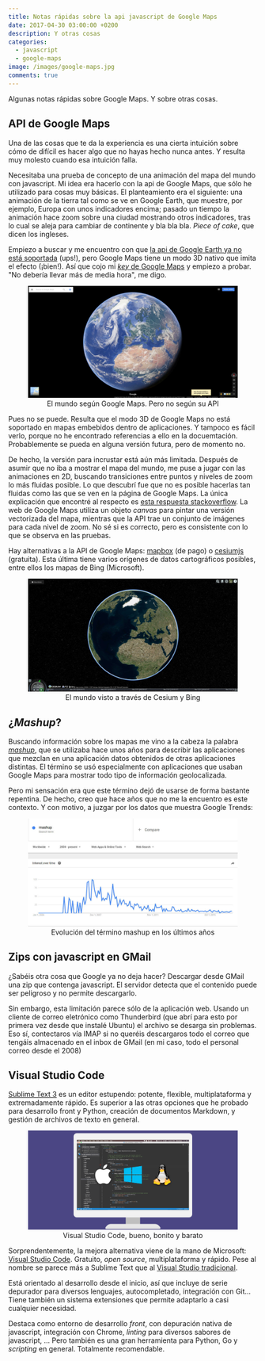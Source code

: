 ```yaml
---
title: Notas rápidas sobre la api javascript de Google Maps
date: 2017-04-30 03:00:00 +0200
description: Y otras cosas
categories:
  - javascript
  - google-maps
image: /images/google-maps.jpg
comments: true
---
```


Algunas notas rápidas sobre Google Maps. Y sobre otras cosas.

## API de Google Maps

Una de las cosas que te da la experiencia es una cierta intuición sobre cómo de difícil es hacer algo que no hayas hecho nunca antes. Y resulta muy molesto cuando esa intuición falla.

Necesitaba una prueba de concepto de una animación del mapa del mundo con javascript. Mi idea era hacerlo con la api de Google Maps, que sólo he utilizado para cosas muy básicas. El planteamiento era el siguiente: una animación de la tierra tal como se ve en Google Earth, que muestre, por ejemplo, Europa con unos indicadores encima; pasado un tiempo la animación hace zoom sobre una ciudad mostrando otros indicadores, tras lo cual se aleja para cambiar de continente y bla bla bla. _Piece of cake_, que dicen los ingleses.

Empiezo a buscar y me encuentro con que [la api de Google Earth ya no está soportada](https://developers.google.com/earth/) (ups!), pero Google Maps tiene un modo 3D nativo que imita el efecto (¡bien!). Así que cojo mi [_key_ de Google Maps](https://developers.google.com/maps/documentation/javascript/get-api-key) y empiezo a probar. "No debería llevar más de media hora", me digo.

<div style="text-align:center">
    <figure>
        <img alt="El mundo según Google Maps. Pero no según su API" src ="/images/google-earth.jpg" />
        <figcaption>El mundo según Google Maps. Pero no según su API</figcaption>
    </figure>
</div>


Pues no se puede. Resulta que el modo 3D de Google Maps no está soportado en mapas embebidos dentro de aplicaciones. Y tampoco es fácil verlo, porque no he encontrado referencias a ello en la docuemtación. Probablemente se pueda en alguna versión futura, pero de momento no.

De hecho, la versión para incrustar está aún más limitada. Después de asumir que no iba a mostrar el mapa del mundo, me puse a jugar con las animaciones en 2D, buscando transiciones entre puntos y niveles de zoom lo más fluidas posible. Lo que descubrí fue que no es posible hacerlas tan fluidas como las que se ven en la página de Google Maps. La única explicación que encontré al respecto es [esta respuesta stackoverflow](http://stackoverflow.com/a/34154254). La web de Google Maps utiliza un objeto _canvas_ para pintar una versión vectorizada del mapa, mientras que la API trae un conjunto de imágenes para cada nivel de zoom. No sé si es correcto, pero es consistente con lo que se observa en las pruebas.

Hay alternativas a la API de Google Maps: [mapbox](https://www.mapbox.com/mapbox-gl-js/api/) (de pago) o  [cesiumjs](https://cesiumjs.org/) (gratuita). Esta última tiene varios orígenes de datos cartográficos posibles, entre ellos los mapas de Bing (Microsoft).

<div style="text-align:center">
    <figure>
        <img alt="El mundo visto a través de Cesium y Bing" src ="/images/cesiumjs.jpg" />
        <figcaption>El mundo visto a través de Cesium y Bing</figcaption>
    </figure>
</div>

## ¿_Mashup_?

Buscando información sobre los mapas me vino a la cabeza la palabra [_mashup_](https://en.wikipedia.org/wiki/Mashup_(web_application_hybrid)), que se utilizaba hace unos años para describir las aplicaciones que mezclan en una aplicación datos obtenidos de otras aplicaciones distintas. El término se usó especialmente con aplicaciones que usaban Google Maps para mostrar todo tipo de información geolocalizada.

Pero mi sensación era que este término dejó de usarse de forma bastante repentina. De hecho, creo que hace años que no me la encuentro es este contexto. Y con motivo, a juzgar por los datos que muestra Google Trends:

<div style="text-align:center">
    <figure>
        <img alt="Evolución del término mashup en los últimos años" src ="/images/mashup-trend.jpg" />
        <figcaption>Evolución del término mashup en los últimos años</figcaption>
    </figure>
</div>

## Zips con javascript en GMail

¿Sabéis otra cosa que Google ya no deja hacer? Descargar desde GMail una zip que contenga javascript. El servidor detecta que el contenido puede ser peligroso y no permite descargarlo. 

Sin embargo, esta limitación parece sólo de la aplicación web. Usando un cliente de correo eletrónico como Thunderbird (que abrí para esto por primera vez desde que instalé Ubuntu) el archivo se desarga sin problemas. Eso sí, contectaros vía IMAP si no queréis descargaros todo el correo que tengáis almacenado en el inbox de GMail (en mi caso, todo el personal correo desde el 2008)

## Visual Studio Code

[Sublime Text 3](https://www.sublimetext.com/3) es un editor estupendo: potente, flexible, multiplataforma y extremadamente rápido. Es superior a las otras opciones que he probado para desarrollo front y Python, creación de documentos Markdown, y gestión de archivos de texto en general.

<div style="text-align:center">
    <figure>
        <img alt="Visual Studio Code, bueno, bonito y barato" src ="/images/vsc.png" />
        <figcaption>Visual Studio Code, bueno, bonito y barato</figcaption>
    </figure>
</div>

Sorprendentemente, la mejora alternativa viene de la mano de Microsoft: [Visual Studio Code](https://code.visualstudio.com/). Gratuito, _open source_, multiplataforma y rápido. Pese al nombre  se parece más a Sublime Text que al [Visual Studio tradicional](https://www.visualstudio.com/es/vs/whatsnew). 

Está orientado al desarrollo desde el inicio, así que incluye de serie depurador para diversos lenguajes, autocompletado, integración con Git... Tiene también un sistema extensiones que permite adaptarlo a casi cualquier necesidad. 

Destaca como entorno de desarrollo _front_, con depuración nativa de javascript, integración con Chrome, _linting_ para diversos sabores de javascript, ... Pero también es una gran herramienta para Python, Go y _scripting_ en general. Totalmente recomendable.
